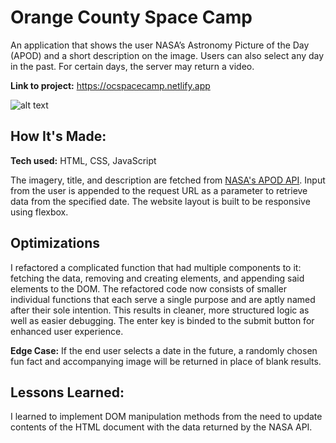# Orange County Space Camp
An application that shows the user NASA’s Astronomy Picture of the Day (APOD) and a short description on the image. Users can also select any day in the past. For certain days, the server may return a video. 

**Link to project:** https://ocspacecamp.netlify.app

![alt text](https://github.com/jennaly/nasa-apod/blob/main/img/ocspacecamp-demo.gif?raw=true)

## How It's Made:

**Tech used:** HTML, CSS, JavaScript

The imagery, title, and description are fetched from <a href="https://api.nasa.gov/">NASA's APOD API</a>. Input from the user is appended to the request URL as a parameter to retrieve data from the specified date. The website layout is built to be responsive using flexbox.

## Optimizations

I refactored a complicated function that had multiple components to it: fetching the data, removing and creating elements, and appending said elements to the DOM. The refactored code now consists of smaller individual functions that each serve a single purpose and are aptly named after their sole intention. This results in cleaner, more structured logic as well as easier debugging. The enter key is binded to the submit button for enhanced user experience.

**Edge Case:** If the end user selects a date in the future, a randomly chosen fun fact and accompanying image will be returned in place of blank results. 

## Lessons Learned:

I learned to implement DOM manipulation methods from the need to update contents of the HTML document with the data returned by the NASA API. 

